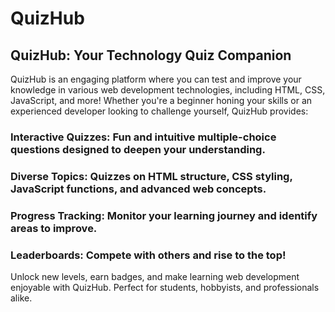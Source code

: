# QuizHub
## QuizHub: Your Technology Quiz Companion

QuizHub is an engaging platform where you can test and improve your knowledge in various web development technologies, including HTML, CSS, JavaScript, and more! Whether you're a beginner honing your skills or an experienced developer looking to challenge yourself, QuizHub provides:

### Interactive Quizzes: Fun and intuitive multiple-choice questions designed to deepen your understanding.
### Diverse Topics: Quizzes on HTML structure, CSS styling, JavaScript functions, and advanced web concepts.
### Progress Tracking: Monitor your learning journey and identify areas to improve.
### Leaderboards: Compete with others and rise to the top!
Unlock new levels, earn badges, and make learning web development enjoyable with QuizHub. Perfect for students, hobbyists, and professionals alike. 






